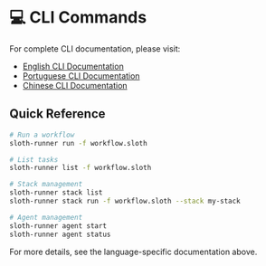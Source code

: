 # 💻 CLI Commands

For complete CLI documentation, please visit:

- [English CLI Documentation](en/CLI.md)
- [Portuguese CLI Documentation](pt/CLI.md)
- [Chinese CLI Documentation](zh/CLI.md)

## Quick Reference

```bash
# Run a workflow
sloth-runner run -f workflow.sloth

# List tasks
sloth-runner list -f workflow.sloth

# Stack management
sloth-runner stack list
sloth-runner stack run -f workflow.sloth --stack my-stack

# Agent management
sloth-runner agent start
sloth-runner agent status
```

For more details, see the language-specific documentation above.
